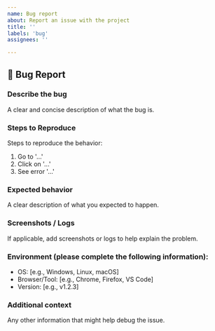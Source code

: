```yaml
---
name: Bug report
about: Report an issue with the project
title: ''
labels: 'bug'
assignees: ''

---
```


## 🐛 Bug Report

### **Describe the bug**
A clear and concise description of what the bug is.

### **Steps to Reproduce**
Steps to reproduce the behavior:
1. Go to '...'
2. Click on '...'
3. See error '...'

### **Expected behavior**
A clear description of what you expected to happen.

### **Screenshots / Logs**
If applicable, add screenshots or logs to help explain the problem.

### **Environment (please complete the following information):**
- OS: [e.g., Windows, Linux, macOS]
- Browser/Tool: [e.g., Chrome, Firefox, VS Code]
- Version: [e.g., v1.2.3]

### **Additional context**
Any other information that might help debug the issue.
